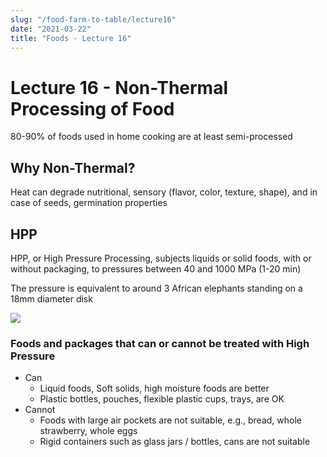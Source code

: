 ```yaml
---
slug: "/food-farm-to-table/lecture16"
date: "2021-03-22"
title: "Foods - Lecture 16"
---
```


# Lecture 16 - Non-Thermal Processing of Food

80-90% of foods used in home cooking are at least semi-processed

## Why Non-Thermal?

Heat can degrade nutritional, sensory (flavor, color, texture, shape), and in case of seeds, germination properties

## HPP

HPP, or High Pressure Processing, subjects liquids or solid foods, with or without packaging, to pressures between 40 and 1000 MPa (1-20 min)

The pressure is equivalent to around 3 African elephants standing on a 18mm diameter disk

![](https://i.gyazo.com/9eba5f17715c7c1ab63852fea45b4237.png)

### Foods and packages that can or cannot be treated with High Pressure

- Can
  - Liquid foods, Soft solids, high moisture foods are better
  - Plastic bottles, pouches, flexible plastic cups, trays, are OK
- Cannot
  - Foods with large air pockets are not suitable, e.g., bread, whole strawberry, whole eggs
  - Rigid containers such as glass jars / bottles, cans are not suitable


